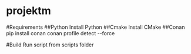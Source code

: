 # projektm

#Requirements
##Python
Install Python
##Cmake
Install CMake
##Conan
pip install conan
conan profile detect --force

#Build
Run script from scripts folder
